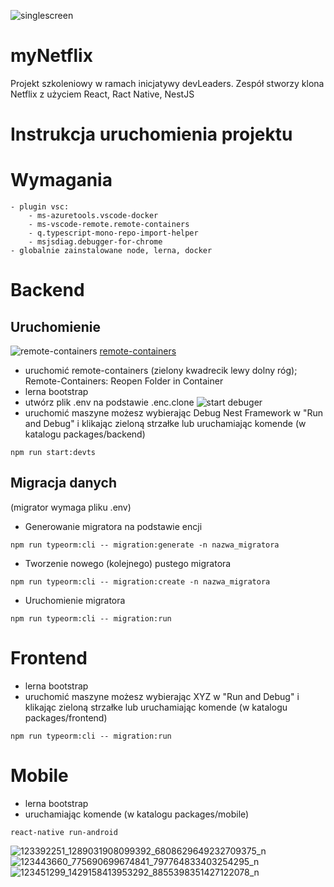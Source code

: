 ![singlescreen](https://user-images.githubusercontent.com/25160664/110238558-8d4af100-7f42-11eb-8e40-946b20793645.png)

# myNetflix
Projekt szkoleniowy w ramach inicjatywy devLeaders. Zespół stworzy klona Netflix z użyciem React, Ract Native, NestJS

# Instrukcja uruchomienia projektu
Wymagania  
======
    - plugin vsc:  
        - ms-azuretools.vscode-docker
        - ms-vscode-remote.remote-containers
        - q.typescript-mono-repo-import-helper
        - msjsdiag.debugger-for-chrome
    - globalnie zainstalowane node, lerna, docker

Backend  
======
Uruchomienie
------
![remote-containers](https://microsoft.github.io/vscode-remote-release/images/remote-dev-status-bar.png)
[remote-containers](https://microsoft.github.io/vscode-remote-release/images/remote-containers-readme.gif)
- uruchomić remote-containers (zielony kwadrecik lewy dolny róg); Remote-Containers: Reopen Folder in Container
- lerna bootstrap
- utwórz plik .env na podstawie .enc.clone
![start debuger](https://code.visualstudio.com/assets/docs/editor/debugging/debugging_hero.png)
- uruchomić maszyne możesz wybierając Debug Nest Framework w "Run and Debug" i klikając zieloną strzałke lub uruchamiając komende (w katalogu packages/backend)
```shell
npm run start:devts
```
Migracja danych
------
(migrator wymaga pliku .env)  
- Generowanie migratora na podstawie encji
```shell
npm run typeorm:cli -- migration:generate -n nazwa_migratora
```
- Tworzenie nowego (kolejnego) pustego migratora
```shell
npm run typeorm:cli -- migration:create -n nazwa_migratora
```
- Uruchomienie migratora
```shell
npm run typeorm:cli -- migration:run
```

Frontend  
======
- lerna bootstrap
- uruchomić maszyne możesz wybierając XYZ w "Run and Debug" i klikając zieloną strzałke lub uruchamiając komende (w katalogu packages/frontend)
```shell
npm run typeorm:cli -- migration:run
```

Mobile  
======
- lerna bootstrap
- uruchamiając komende (w katalogu packages/mobile)
```shell
react-native run-android
```

![123392251_1289031908099392_6808629649232709375_n](https://user-images.githubusercontent.com/25160664/110238815-fed76f00-7f43-11eb-88dd-00ebdc05fd2a.jpg)
![123443660_775690699674841_797764833403254295_n](https://user-images.githubusercontent.com/25160664/110238824-04cd5000-7f44-11eb-8ad4-0ce45c45dbe7.jpg)
![123451299_1429158413953292_8855398351427122078_n](https://user-images.githubusercontent.com/25160664/110238827-072faa00-7f44-11eb-823a-d3446658bb90.jpg)

